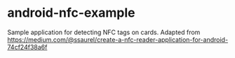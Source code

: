 # android-nfc-example
Sample application for detecting NFC tags on cards. Adapted from https://medium.com/@ssaurel/create-a-nfc-reader-application-for-android-74cf24f38a6f
